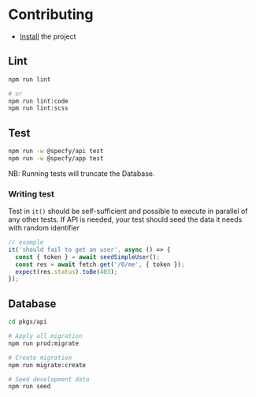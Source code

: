 # Contributing

- [Install](./installation.md) the project

## Lint

```sh
npm run lint

# or
npm run lint:code
npm run lint:scss
```

## Test

```sh
npm run -w @specfy/api test
npm run -w @specfy/app test
```

NB: Running tests will truncate the Database.

### Writing test

Test in `it()` should be self-sufficient and possible to execute in parallel of any other tests.
If API is needed, your test should seed the data it needs with random identifier

```ts
// example
it('should fail to get an user', async () => {
  const { token } = await seedSimpleUser();
  const res = await fetch.get('/0/me', { token });
  expect(res.status).toBe(403);
});
```

## Database

```sh
cd pkgs/api

# Apply all migration
npm run prod:migrate

# Create migration
npm run migrate:create

# Seed development data
npm run seed
```


